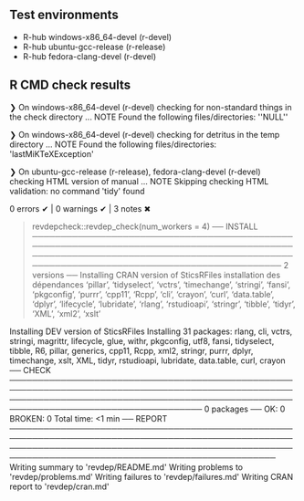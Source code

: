 ## Test environments
- R-hub windows-x86_64-devel (r-devel)
- R-hub ubuntu-gcc-release (r-release)
- R-hub fedora-clang-devel (r-devel)

## R CMD check results
❯ On windows-x86_64-devel (r-devel)
  checking for non-standard things in the check directory ... NOTE
  Found the following files/directories:
    ''NULL''

❯ On windows-x86_64-devel (r-devel)
  checking for detritus in the temp directory ... NOTE
  Found the following files/directories:
    'lastMiKTeXException'

❯ On ubuntu-gcc-release (r-release), fedora-clang-devel (r-devel)
  checking HTML version of manual ... NOTE
  Skipping checking HTML validation: no command 'tidy' found

0 errors ✔ | 0 warnings ✔ | 3 notes ✖


> revdepcheck::revdep_check(num_workers = 4)
── INSTALL ────────────────────────────────────────────────────────────────────────────────────────────────────────────────────────────────────────────────────────────────────────────────────── 2 versions ──
Installing CRAN version of SticsRFiles
installation des dépendances ‘pillar’, ‘tidyselect’, ‘vctrs’, ‘timechange’, ‘stringi’, ‘fansi’, ‘pkgconfig’, ‘purrr’, ‘cpp11’, ‘Rcpp’, ‘cli’, ‘crayon’, ‘curl’, ‘data.table’, ‘dplyr’, ‘lifecycle’, ‘lubridate’, ‘rlang’, ‘rstudioapi’, ‘stringr’, ‘tibble’, ‘tidyr’, ‘XML’, ‘xml2’, ‘xslt’

Installing DEV version of SticsRFiles
Installing 31 packages: rlang, cli, vctrs, stringi, magrittr, lifecycle, glue, withr, pkgconfig, utf8, fansi, tidyselect, tibble, R6, pillar, generics, cpp11, Rcpp, xml2, stringr, purrr, dplyr, timechange, xslt, XML, tidyr, rstudioapi, lubridate, data.table, curl, crayon
── CHECK ──────────────────────────────────────────────────────────────────────────────────────────────────────────────────────────────────────────────────────────────────────────────────────── 0 packages ──
OK: 0
BROKEN: 0
Total time: <1 min
── REPORT ─────────────────────────────────────────────────────────────────────────────────────────────────────────────────────────────────────────────────────────────────────────────────────────────────────
Writing summary to 'revdep/README.md'
Writing problems to 'revdep/problems.md'
Writing failures to 'revdep/failures.md'
Writing CRAN report to 'revdep/cran.md'
